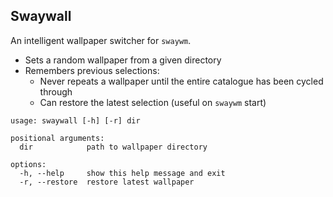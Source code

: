 ## Swaywall

An intelligent wallpaper switcher for `swaywm`.

+ Sets a random wallpaper from a given directory
+ Remembers previous selections:
	- Never repeats a wallpaper until the entire catalogue has been cycled through
	- Can restore the latest selection (useful on `swaywm` start)

``` 
usage: swaywall [-h] [-r] dir

positional arguments:
  dir            path to wallpaper directory

options:
  -h, --help     show this help message and exit
  -r, --restore  restore latest wallpaper
```
